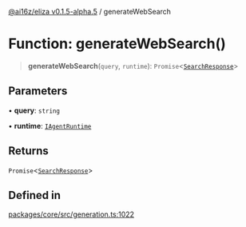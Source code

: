 [@ai16z/eliza v0.1.5-alpha.5](../index.md) / generateWebSearch

# Function: generateWebSearch()

> **generateWebSearch**(`query`, `runtime`): `Promise`\<[`SearchResponse`](../type-aliases/SearchResponse.md)\>

## Parameters

• **query**: `string`

• **runtime**: [`IAgentRuntime`](../interfaces/IAgentRuntime.md)

## Returns

`Promise`\<[`SearchResponse`](../type-aliases/SearchResponse.md)\>

## Defined in

[packages/core/src/generation.ts:1022](https://github.com/chefron/eliza/blob/main/packages/core/src/generation.ts#L1022)
